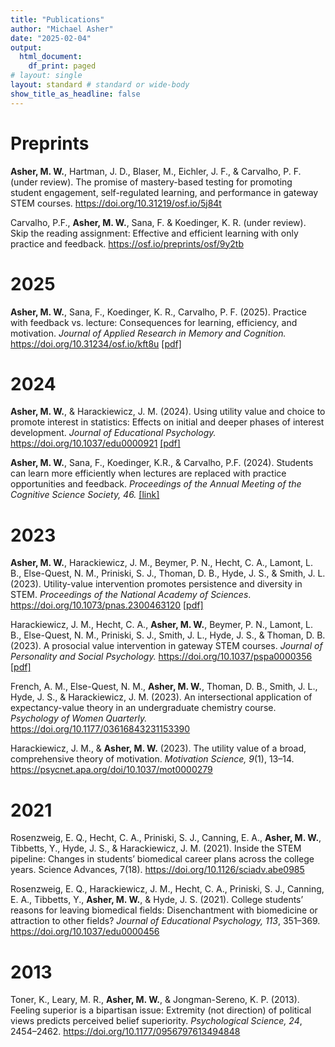 ```yaml
---
title: "Publications"
author: "Michael Asher"
date: "2025-02-04"
output:
  html_document:
    df_print: paged
# layout: single
layout: standard # standard or wide-body
show_title_as_headline: false
---
```


# Preprints

**Asher, M. W.**, Hartman, J. D., Blaser, M., Eichler, J. F., & Carvalho, P. F. (under review). The promise of mastery-based testing for promoting student engagement, self-regulated learning, and performance in gateway STEM courses. https://doi.org/10.31219/osf.io/5j84t

Carvalho, P.F., **Asher, M. W.**, Sana, F. & Koedinger, K. R. (under review). Skip the reading assignment: Effective and efficient learning with only practice and feedback. https://osf.io/preprints/osf/9y2tb

# 2025

**Asher, M. W.**, Sana, F., Koedinger, K. R., Carvalho, P. F. (2025). Practice with feedback vs. lecture: Consequences for learning, efficiency, and motivation. *Journal of Applied Research in Memory and Cognition.* https://doi.org/10.31234/osf.io/kft8u [[pdf]](/publications/asher_et_al_2025_jarmac.pdf)

# 2024

**Asher, M. W.**, & Harackiewicz, J. M. (2024). Using utility value and choice to promote interest in statistics: Effects on initial and deeper phases of interest development. *Journal of Educational Psychology.* https://doi.org/10.1037/edu0000921 [[pdf]](/publications/asher_harackiewicz_2024_jep.pdf)

**Asher, M. W.**, Sana, F., Koedinger, K.R., & Carvalho, P.F. (2024). Students can learn more efficiently when lectures are replaced with practice opportunities and feedback. *Proceedings of the Annual Meeting of the Cognitive Science Society, 46.* [[link]](https://escholarship.org/content/qt7p16r9xk/qt7p16r9xk_noSplash_5523aeea52976181855830ab0366c9f3.pdf?t=sfdr4y)

# 2023

**Asher, M. W.**, Harackiewicz, J. M., Beymer, P. N., Hecht, C. A., Lamont, L. B., Else-Quest, N. M., Priniski, S. J., Thoman, D. B., Hyde, J. S., & Smith, J. L. (2023). Utility-value intervention promotes persistence and diversity in STEM. *Proceedings of the National Academy of Sciences*. https://doi.org/10.1073/pnas.2300463120 [[pdf]](/publications/asher_et_al_2023_pnas.pdf)

Harackiewicz, J. M., Hecht, C. A., **Asher, M. W.**, Beymer, P. N., Lamont, L. B., Else-Quest, N. M., Priniski, S. J., Smith, J. L., Hyde, J. S., & Thoman, D. B. (2023). A prosocial value intervention in gateway STEM courses. *Journal of Personality and Social Psychology.* https://doi.org/10.1037/pspa0000356 [[pdf]](/publications/harackiewicz_et_al_2023_jpsp.pdf)

French, A. M., Else-Quest, N. M., **Asher, M. W.**, Thoman, D. B., Smith, J. L., Hyde, J. S., & Harackiewicz, J. M. (2023). An intersectional application of expectancy-value theory in an undergraduate chemistry course. *Psychology of Women Quarterly.* https://doi.org/10.1177/03616843231153390

Harackiewicz, J. M., & **Asher, M. W.** (2023). The utility value of a broad, comprehensive theory of motivation. *Motivation Science, 9*(1), 13–14. https://psycnet.apa.org/doi/10.1037/mot0000279

# 2021

Rosenzweig, E. Q., Hecht, C. A., Priniski, S. J., Canning, E. A., **Asher, M. W.**, Tibbetts, Y., Hyde, J. S., & Harackiewicz, J. M. (2021). Inside the STEM pipeline: Changes in students’ biomedical career plans across the college years. Science Advances, 7(18). https://doi.org/10.1126/sciadv.abe0985

Rosenzweig, E. Q., Harackiewicz, J. M., Hecht, C. A., Priniski, S. J., Canning, E. A., Tibbetts, Y., **Asher, M. W.**, & Hyde, J. S. (2021). College students’ reasons for leaving biomedical fields: Disenchantment with biomedicine or attraction to other fields? *Journal of Educational Psychology, 113*, 351–369. https://doi.org/10.1037/edu0000456

# 2013

Toner, K., Leary, M. R., **Asher, M. W.**, & Jongman-Sereno, K. P. (2013). Feeling superior is a bipartisan issue: Extremity (not direction) of political views predicts perceived belief superiority. *Psychological Science, 24*, 2454–2462. https://doi.org/10.1177/0956797613494848

